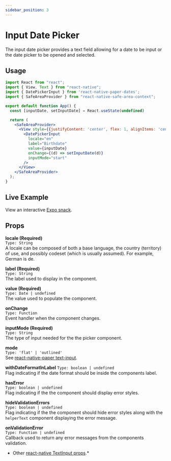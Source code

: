 ```yaml
---
sidebar_position: 3
---
```


# Input Date Picker

The input date picker provides a text field allowing for a date to be input or the date picker to be opened and selected.

## Usage

```jsx
import React from "react";
import { View, Text } from "react-native";
import { DatePickerInput } from 'react-native-paper-dates';
import { SafeAreaProvider } from "react-native-safe-area-context";

export default function App() {
  const [inputDate, setInputDate] = React.useState(undefined)

  return (
    <SafeAreaProvider>
      <View style={{justifyContent: 'center', flex: 1, alignItems: 'center'}}>
        <DatePickerInput
          locale="en"
          label="Birthdate"
          value={inputDate}
          onChange={(d) => setInputDate(d)}
          inputMode="start"
        />
      </View>
    </SafeAreaProvider>
  );
}
```

## Live Example

View an interactive [Expo snack](https://snack.expo.dev/@fitzwabs/react-native-paper-dates-input).

## Props

**locale (Required)**  
`Type: String`  
A locale can be composed of both a base language, the country (territory) of use, and possibly codeset (which is usually assumed). For example, German is de.

**label (Required)**  
`Type: String`  
The label used to display in the component.

**value (Required)**  
`Type: Date | undefined`  
The value used to populate the component.

**onChange**  
`Type: Function`  
Event handler when the component changes.

**inputMode (Required)**  
`Type: String`  
The type of input needed for the the picker component.

**mode**  
`Type: 'flat' | 'outlined'`  
See [react-native-paper text-input](https://callstack.github.io/react-native-paper/text-input.html#mode).

**withDateFormatInLabel**
`Type: boolean | undefined`  
Flag indicating if the date format should be inside the components label.

**hasError**  
`Type: boolean | undefined`  
Flag indicating if the the component should display error styles.

**hideValidationErrors**  
`Type: boolean | undefined`  
Flag indicating if the the component should hide error styles along with the `helperText` component displaying the error message.

**onValidationError**  
`Type: Function | undefined`  
Callback used to return any error messages from the components validation.

* Other [react-native TextInput props](https://reactnative.dev/docs/textinput#props).*
